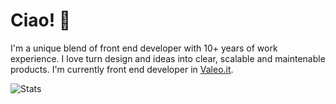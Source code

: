 # Ciao! 👋

I'm a unique blend of front end developer with 10+ years of work experience. I love turn design and ideas into clear, scalable and maintenable products. I'm currently front end developer in [Valeo.it](https://www.valeo.it).

![Stats](https://github-readme-stats.vercel.app/api/top-langs/?username=bertolinimarco&layout=compact&bg_color=#2763306)
